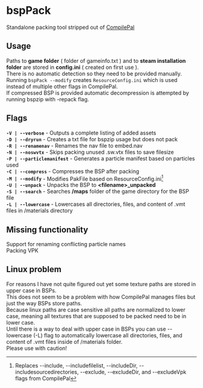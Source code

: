 # bspPack
Standalone packing tool stripped out of  [CompilePal](https://github.com/ruarai/CompilePal)


## Usage
Paths to **game folder** ( folder of gameinfo.txt ) and to **steam installation folder** are stored in **config.ini** ( created on first use ).<br>
There is no automatic detection so they need to be provided manually.<br>
Running `bspPack --modify` creates `ResourceConfig.ini` which is used instead of multiple other flags in CompilePal.<br>
If compressed BSP is provided automatic decompression is attempted by running bspzip with -repack flag.



## Flags

**`-V | --verbose`** - Outputs a complete listing of added assets<br>
**`-D | --dryrun`** - Creates a txt file for bspzip usage but does not pack<br>
**`-R | --renamenav`** - Renames the nav file to embed.nav<br>
**`-N | --noswvtx`** - Skips packing unused .sw.vtx files to save filesize<br>
**`-P | --particlemanifest`** - Generates a particle manifest based on particles used<br>
**`-C | --compress`** - Compresses the BSP after packing<br>
**`-M | --modify`** - Modifies PakFile based on ResourceConfig.ini[^1]<br>
**`-U | --unpack`** - Unpacks the BSP to **\<filename\>\_unpacked**<br>
**`-S | --search`** - Searches **\/maps** folder of the game directory for the BSP file<br>
**`-L | --lowercase`** - Lowercases all directories, files, and content of .vmt files in /materials directory<br>

[^1]: Replaces --include, --includefilelist, --includeDir, --includesourcedirectories, --exclude, --excludeDir, and --excludeVpk flags from CompilePal

## Missing functionality
Support for renaming conflicting particle names<br>
Packing VPK<br>

## Linux problem
For reasons I have not quite figured out yet some texture paths are stored in upper case in BSPs. <br>
This does not seem to be a problem with how CompilePal manages files but just the way BSPs store paths.<br>
Because linux paths are case sensitive all paths are normalized to lower case, meaning all textures that are supposed to be packed need to be in lower case.<br>
Until there is a way to deal with upper case in BSPs you can use --lowercase (-L) flag to automatically lowercase all directories, files, and content of .vmt files inside of /materials folder.<br>
Please use with caution!
